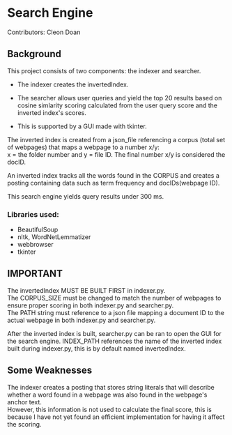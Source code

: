 # Search Engine
Contributors: Cleon Doan
## Background
This project consists of two components: the indexer and searcher.  
- The indexer creates the invertedIndex.  
- The searcher allows user queries and yield the top 20 results based on cosine simlarity scoring calculated from the user query score and the inverted index's scores.  

- This is supported by a GUI made with tkinter.  

The inverted index is created from a json_file referencing a corpus (total set of webpages) that maps a webpage to a number x/y:  
x = the folder number and y = file ID.  The final number x/y is considered the docID.  

An inverted index tracks all the words found in the CORPUS and creates a posting containing data such as term frequency and docIDs(webpage ID).  

This search engine yields query results under 300 ms.

### Libraries used: 
- BeautifulSoup
- nltk, WordNetLemmatizer
- webbrowser
- tkinter

## IMPORTANT
The invertedIndex MUST BE BUILT FIRST in indexer.py.  
The CORPUS_SIZE must be changed to match the number of webpages to ensure proper scoring in both indexer.py and searcher.py.  
The PATH string must reference to a json file mapping a document ID to the actual webpage in both indexer.py and searcher.py.    

After the inverted index is built, searcher.py can be ran to open the GUI for the search engine. 
INDEX_PATH references the name of the inverted index built during indexer.py, this is by default named invertedIndex.  

## Some Weaknesses
The indexer creates a posting that stores string literals that will describe whether a word found in a webpage was also found in the webpage's anchor text.  
However, this information is not used to calculate the final score, this is because I have not yet found an efficient implementation for having it affect the scoring.
